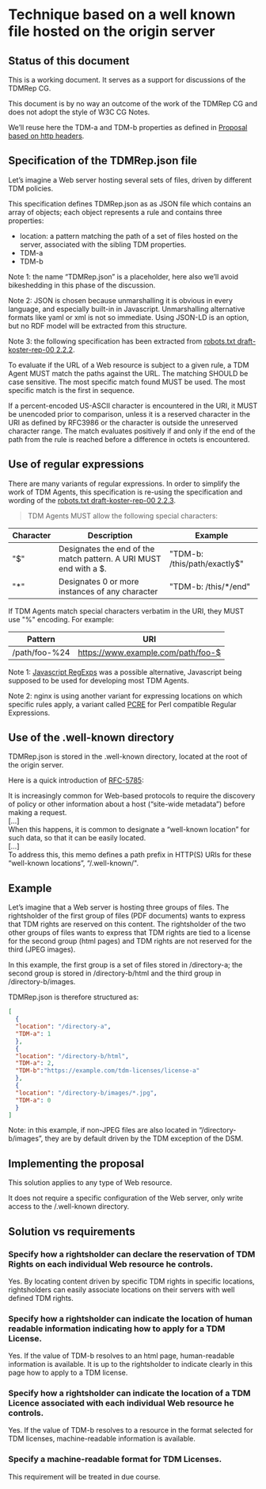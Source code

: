 # Technique based on a well known file hosted on the origin server

## Status of this document

This is a working document. It serves as a support for discussions of the TDMRep CG.

This document is by no way an outcome of the work of the TDMRep CG and does not adopt the style of W3C CG Notes.

We’ll reuse here the TDM-a and TDM-b properties as defined in [Proposal based on http headers](/proposals/proposal-http-headers.md).

## Specification of the TDMRep.json file 

Let’s imagine a Web server hosting several sets of files, driven by different TDM policies. 

This specification defines TDMRep.json as as JSON file which contains an array of objects; each object represents a rule and contains three properties: 

- location: a pattern matching the path of a set of files hosted on the server, associated with the sibling TDM properties.
- TDM-a
- TDM-b

Note 1: the name “TDMRep.json” is a placeholder, here also we’ll avoid bikeshedding in this phase of the discussion. 

Note 2: JSON is chosen because unmarshalling it is obvious in every language, and especially built-in in Javascript. Unmarshalling alternative formats like yaml or xml is not so immediate. Using JSON-LD is an option, but no RDF model will be extracted from this structure. 

Note 3: the following specification has been extracted from  [robots.txt draft-koster-rep-00 2.2.2](https://tools.ietf.org/html/draft-koster-rep-00#section-2.2.2).

To evaluate if the URL of a Web resource is subject to a given rule, a TDM Agent MUST match the paths against the URL.  The matching SHOULD be case sensitive.  The most specific match found MUST be used.  The most specific match is the first in sequence.

If a percent-encoded US-ASCII character is encountered in the URI, it MUST be unencoded prior to comparison, unless it is a reserved character in the URI as defined by RFC3986 or the character is outside the unreserved character range.  The match evaluates positively if and only if the end of the path from the rule is reached before a difference in octets is encountered.

## Use of regular expressions

There are many variants of regular expressions. In order to simplify the work of TDM Agents, this specification is re-using the specification and wording of the [robots.txt draft-koster-rep-00 2.2.3](https://tools.ietf.org/html/draft-koster-rep-00#section-2.2.3).

> TDM Agents MUST allow the following special characters:

| Character | Description | Example |
| -------- | -------- | -------- |
| "$"       | Designates the end of the match pattern. A URI MUST end with a $. | "TDM-b: /this/path/exactly$" |
| "*"       | Designates 0 or more instances of any character | "TDM-b: /this/*/end" |

If TDM Agents match special characters verbatim in the URI, they MUST use "%" encoding.  For example:

| Pattern       | URI |
| -------- | -------- |
| /path/foo-%24 | https://www.example.com/path/foo-$ |

Note 1: [Javascript RegExps](https://developer.mozilla.org/en-US/docs/Web/JavaScript/Guide/Regular_Expressions) was a possible alternative, Javascript being supposed to be used for developing most TDM Agents. 

Note 2: nginx is using another variant for expressing locations on which specific rules apply, a variant called [PCRE](https://www.pcre.org) for Perl compatible Regular Expressions. 

## Use of the .well-known directory

TDMRep.json is stored in the .well-known directory, located at the root of the origin server. 

Here is a quick introduction of [RFC-5785](https://tools.ietf.org/html/rfc5785):

It is increasingly common for Web-based protocols to require the discovery of policy or other information about a host (“site-wide metadata”) before making a request.<br>
[…]<br>
When this happens, it is common to designate a “well-known location” for such data, so that it can be easily located.<br>
[…]<br>
To address this, this memo defines a path prefix in HTTP(S) URIs for these “well-known locations”, “/.well-known/".

## Example

Let’s imagine that a Web server is hosting three groups of files. The rightsholder of the first group of files (PDF documents) wants to express that TDM rights are reserved on this content. The rightsholder of the two other groups of files wants to express that TDM rights are tied to a license for the second group (html pages) and TDM rights are not reserved for the third (JPEG images).

In this example, the first group is a set of files stored in /directory-a; the second group is stored in /directory-b/html and the third group in /directory-b/images. 

TDMRep.json is therefore structured as: 

```json
[
  {
  "location": "/directory-a",
  "TDM-a": 1
  },
  {
  "location": "/directory-b/html",
  "TDM-a": 2,
  "TDM-b":"https://example.com/tdm-licenses/license-a"
  },
  {
  "location": "/directory-b/images/*.jpg",
  "TDM-a": 0
  }
]
```

Note: in this example, if non-JPEG files are also located in “/directory-b/images”, they are by default driven by the TDM exception of the DSM. 

## Implementing the proposal

This solution applies to any type of Web resource. 

It does not require a specific configuration of the Web server, only write access to the /.well-known directory. 


## Solution vs requirements

### Specify how a rightsholder can declare the reservation of TDM Rights on each individual Web resource he controls.

Yes. By locating content driven by specific TDM rights in specific locations, rightsholders can easily associate locations on their servers with well defined TDM rights.

### Specify how a rightsholder can indicate the location of human readable information indicating how to apply for a TDM License.

Yes. If the value of TDM-b resolves to an html page, human-readable information is available. It is up to the rightsholder to indicate clearly in this page how to apply to a TDM license.

### Specify how a rightsholder can indicate the location of a TDM Licence associated with each individual Web resource he controls.

Yes. If the value of TDM-b resolves to a resource in the format selected for TDM licenses, machine-readable information is available.

### Specify a machine-readable format for TDM Licenses.

This requirement will be treated in due course.

